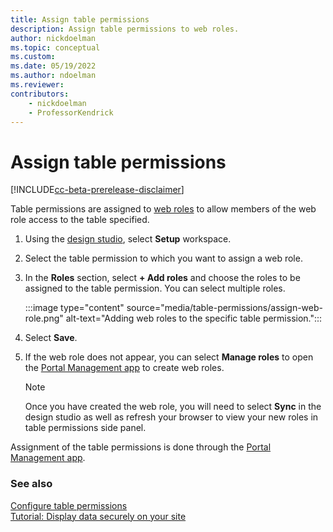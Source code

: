 ```yaml
---
title: Assign table permissions
description: Assign table permissions to web roles.
author: nickdoelman
ms.topic: conceptual
ms.custom: 
ms.date: 05/19/2022
ms.author: ndoelman
ms.reviewer:
contributors:
    - nickdoelman
    - ProfessorKendrick
---
```


# Assign table permissions

[!INCLUDE[cc-beta-prerelease-disclaimer](../includes/cc-beta-prerelease-disclaimer.md)]

Table permissions are assigned to [web roles](create-web-roles.md) to allow members of the web role access to the table specified.

1. Using the [design studio](../getting-started/use-design-studio.md), select **Setup** workspace.

1. Select the table permission to which you want to assign a web role.

1. In the **Roles** section, select **+ Add roles** and choose the roles to be assigned to the table permission. You can select multiple roles.

    :::image type="content" source="media/table-permissions/assign-web-role.png" alt-text="Adding web roles to the specific table permission.":::

1. Select **Save**.

1. If the web role does not appear, you can select **Manage roles** to open the [Portal Management app](../configure/portal-management-app.md) to create web roles.

    >[!NOTE]
    >Once you have created the web role, you will need to select **Sync** in the design studio as well as refresh your browser to view your new roles in table permissions side panel.

Assignment of the table permissions is done through the [Portal Management app](../configure/portal-management-app.md). 

### See also

[Configure table permissions](table-permissions.md)<br>
[Tutorial: Display data securely on your site](../getting-started/tutorial-display-data-securely.md)
